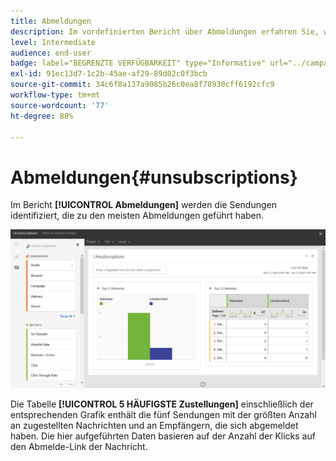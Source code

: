 ```yaml
---
title: Abmeldungen
description: Im vordefinierten Bericht über Abmeldungen erfahren Sie, wie oft sich Kunden von Ihren Sendungen abgemeldet haben.
level: Intermediate
audience: end-user
badge: label="BEGRENZTE VERFÜGBARKEIT" type="Informative" url="../campaign-standard-migration-home.md" tooltip="Auf Campaign Standard migrierte Benutzer beschränkt"
exl-id: 91ec13d7-1c2b-45ae-af29-89d02c0f3bcb
source-git-commit: 34c6f8a137a9085b26c0ea8f78930cff6192cfc9
workflow-type: tm+mt
source-wordcount: '77'
ht-degree: 88%

---
```


# Abmeldungen{#unsubscriptions}

Im Bericht **[!UICONTROL Abmeldungen]** werden die Sendungen identifiziert, die zu den meisten Abmeldungen geführt haben.

![](assets/delivery_reports_unsub.png)

Die Tabelle **[!UICONTROL 5 HÄUFIGSTE Zustellungen]** einschließlich der entsprechenden Grafik enthält die fünf Sendungen mit der größten Anzahl an zugestellten Nachrichten und an Empfängern, die sich abgemeldet haben. Die hier aufgeführten Daten basieren auf der Anzahl der Klicks auf den Abmelde-Link der Nachricht.
